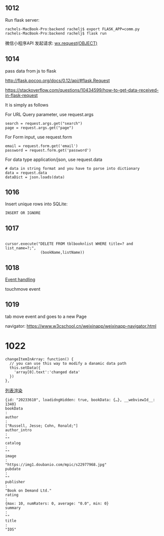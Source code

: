 ## 1012


Run flask server:

```
rachels-MacBook-Pro:backend rachelj$ export FLASK_APP=comm.py
rachels-MacBook-Pro:backend rachelj$ flask run
```

微信小程序API 发起请求: [wx.request(OBJECT)](https://www.w3cschool.cn/weixinapp/weixinapp-network-request.html)

## 1014

pass data from js to flask

http://flask.pocoo.org/docs/0.12/api/#flask.Request

https://stackoverflow.com/questions/10434599/how-to-get-data-received-in-flask-request


It is simply as follows

For URL Query parameter, use request.args

```
search = request.args.get("search")
page = request.args.get("page")
```

For Form input, use request.form

```
email = request.form.get('email')
password = request.form.get('password')
```

For data type application/json, use request.data

```
# data in string format and you have to parse into dictionary
data = request.data
dataDict = json.loads(data)
```

## 1016

Insert unique rows into SQLite:

```
INSERT OR IGNORE
```

## 1017

```

cursor.execute("DELETE FROM tblbooknlist WHERE title=? and list_name=?;",
                (bookName,listName))
```

## 1018

[Event handling](https://mp.weixin.qq.com/debug/wxadoc/dev/framework/view/wxml/event.html)

touchmove event

## 1019

tab move event and goes to a new Page

navigator:
https://www.w3cschool.cn/weixinapp/weixinapp-navigator.html

# 1022

```
changeItemInArray: function() {
  // you can use this way to modify a danamic data path
  this.setData({
    'array[0].text':'changed data'
  })
},
```

[列表渲染](https://mp.weixin.qq.com/debug/wxadoc/dev/framework/view/wxml/list.html)

```
{id: "20233610", loadidngHidden: true, bookData: {…}, __webviewId__: 1340}
bookData
:
author
:
["Russell, Jesse; Cohn, Ronald;"]
author_intro
:
""
catalog
:
""
image
:
"https://img1.doubanio.com/mpic/s22977968.jpg"
pubdate
:
""
publisher
:
"Book on Demand Ltd."
rating
:
{max: 10, numRaters: 0, average: "0.0", min: 0}
summary
:
""
title
:
"IOS"
```
